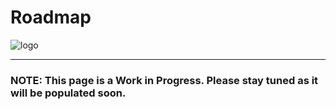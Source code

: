 # Roadmap

![logo](https://user-images.githubusercontent.com/9198668/103214045-6c668e00-494a-11eb-94bb-4246857b8380.png)

***

### NOTE: This page is a Work in Progress. Please stay tuned as it will be populated soon.
